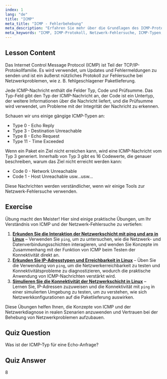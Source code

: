 ```yaml
---
index: 1
lang: "de"
title: "ICMP"
meta_title: "ICMP - Fehlerbehebung"
meta_description: "Erfahren Sie mehr über die Grundlagen des ICMP-Protokolls, Nachrichtentypen und Codes zur Netzwerk-Fehlersuche. Verstehen Sie, wie ICMP funktioniert, um Netzwerkprobleme zu debuggen."
meta_keywords: "ICMP, ICMP-Protokoll, Netzwerk-Fehlersuche, ICMP-Typen, Linux-Netzwerk, Anfänger, Tutorial, Anleitung"
---
```


## Lesson Content

Das Internet Control Message Protocol (ICMP) ist Teil der TCP/IP-Protokollfamilie. Es wird verwendet, um Updates und Fehlermeldungen zu senden und ist ein äußerst nützliches Protokoll zur Fehlersuche bei Netzwerkproblemen, wie z. B. fehlgeschlagener Paketlieferung.

Jede ICMP-Nachricht enthält die Felder Typ, Code und Prüfsumme. Das Typ-Feld gibt den Typ der ICMP-Nachricht an, der Code ist ein Untertyp, der weitere Informationen über die Nachricht liefert, und die Prüfsumme wird verwendet, um Probleme mit der Integrität der Nachricht zu erkennen.

Schauen wir uns einige gängige ICMP-Typen an:

- Type 0 - Echo Reply
- Type 3 - Destination Unreachable
- Type 8 - Echo Request
- Type 11 - Time Exceeded

Wenn ein Paket ein Ziel nicht erreichen kann, wird eine ICMP-Nachricht vom Typ 3 generiert. Innerhalb von Typ 3 gibt es 16 Codewerte, die genauer beschreiben, warum das Ziel nicht erreicht werden kann:

- Code 0 - Network Unreachable
- Code 1 - Host Unreachable
  usw...usw...

Diese Nachrichten werden verständlicher, wenn wir einige Tools zur Netzwerk-Fehlersuche verwenden.

## Exercise

Übung macht den Meister! Hier sind einige praktische Übungen, um Ihr Verständnis von ICMP und der Netzwerk-Fehlersuche zu vertiefen:

1. **[Erkunden Sie die Interaktion der Netzwerkschicht mit ping und arp in Linux](https://labex.io/de/labs/comptia-explore-network-layer-interaction-with-ping-and-arp-in-linux-592746)** – Verwenden Sie `ping`, um zu untersuchen, wie die Netzwerk- und Datenverbindungsschichten interagieren, und wenden Sie Konzepte im Zusammenhang mit der Funktion von ICMP beim Testen der Konnektivität direkt an.
2. **[Erkunden Sie IP-Adresstypen und Erreichbarkeit in Linux](https://labex.io/de/labs/comptia-explore-ip-address-types-and-reachability-in-linux-592780)** – Üben Sie die Verwendung von `ping`, um die Netzwerkerreichbarkeit zu testen und Konnektivitätsprobleme zu diagnostizieren, wodurch die praktische Anwendung von ICMP-Nachrichten verstärkt wird.
3. **[Simulieren Sie die Konnektivität der Netzwerkschicht in Linux](https://labex.io/de/labs/comptia-simulate-network-layer-connectivity-in-linux-592752)** – Lernen Sie, IP-Adressen zuzuweisen und die Konnektivität mit `ping` in einer simulierten Umgebung zu testen, um zu verstehen, wie sich Netzwerkkonfigurationen auf die Paketlieferung auswirken.

Diese Übungen helfen Ihnen, die Konzepte von ICMP und der Netzwerkdiagnose in realen Szenarien anzuwenden und Vertrauen bei der Behebung von Netzwerkproblemen aufzubauen.

## Quiz Question

Was ist der ICMP-Typ für eine Echo-Anfrage?

## Quiz Answer

8
